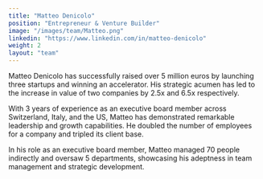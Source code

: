 ```yaml
---
title: "Matteo Denicolo"
position: "Entrepreneur & Venture Builder"
image: "/images/team/Matteo.png"
linkedin: "https://www.linkedin.com/in/matteo-denicolo"  
weight: 2  
layout: "team"
---
```

Matteo Denicolo has successfully raised over 5 million euros by launching three startups and winning an accelerator. His strategic acumen has led to the increase in value of two companies by 2.5x and 6.5x respectively.

With 3 years of experience as an executive board member across Switzerland, Italy, and the US, Matteo has demonstrated remarkable leadership and growth capabilities. He doubled the number of employees for a company and tripled its client base.

In his role as an executive board member, Matteo managed 70 people indirectly and oversaw 5 departments, showcasing his adeptness in team management and strategic development.

